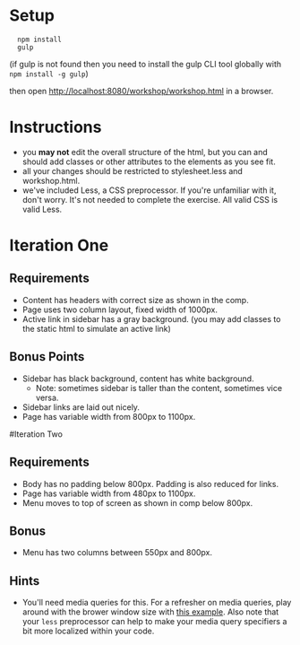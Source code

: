 # Setup
```
  npm install
  gulp
```
(if gulp is not found then you need to install the gulp CLI tool globally with `npm install -g gulp`)

then open [http://localhost:8080/workshop/workshop.html](http://localhost:8080/workshop/workshop.html) in a browser.

# Instructions
- you **may not** edit the overall structure of the html, but you can and should add classes or other attributes to the elements as you see fit.
- all your changes should be restricted to stylesheet.less and workshop.html.
- we've included Less, a CSS preprocessor. If you're unfamiliar with it, don't worry. It's not needed to complete the exercise. All valid CSS is valid Less.

# Iteration One
## Requirements
- Content has headers with correct size as shown in the comp.
- Page uses two column layout, fixed width of 1000px.
- Active link in sidebar has a gray background. (you may add classes to the static html to simulate an active link)

## Bonus Points
- Sidebar has black background, content has white background.
  - Note: sometimes sidebar is taller than the content, sometimes vice versa.
- Sidebar links are laid out nicely.
- Page has variable width from 800px to 1100px.


#Iteration Two
## Requirements

- Body has no padding below 800px. Padding is also reduced for links.
- Page has variable width from 480px to 1100px.
- Menu moves to top of screen as shown in comp below 800px.

## Bonus
- Menu has two columns between 550px and 800px.

## Hints
- You'll need media queries for this. For a refresher on media queries, play around with the brower window size with [this example](http://codepen.io/anon/pen/QjomXY?editors=110). Also note that your `less` preprocessor can help to make your media query specifiers a bit more localized within your code.
